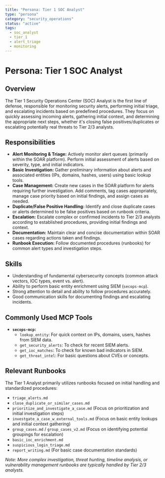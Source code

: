 ```yaml
---
title: "Persona: Tier 1 SOC Analyst"
type: "persona"
category: "security_operations"
status: "active"
tags:
  - soc_analyst
  - tier_1
  - alert_triage
  - monitoring
---
```


# Persona: Tier 1 SOC Analyst

## Overview

The Tier 1 Security Operations Center (SOC) Analyst is the first line of defense, responsible for monitoring security alerts, performing initial triage, and escalating incidents based on predefined procedures. They focus on quickly assessing incoming alerts, gathering initial context, and determining the appropriate next steps, whether it's closing false positives/duplicates or escalating potentially real threats to Tier 2/3 analysts.

## Responsibilities

*   **Alert Monitoring & Triage:** Actively monitor alert queues (primarily within the SOAR platform). Perform initial assessment of alerts based on severity, type, and initial indicators.
*   **Basic Investigation:** Gather preliminary information about alerts and associated entities (IPs, domains, hashes, users) using basic lookup tools.
*   **Case Management:** Create new cases in the SOAR platform for alerts requiring further investigation. Add comments, tag cases appropriately, manage case priority based on initial findings, and assign cases as needed.
*   **Duplicate/False Positive Handling:** Identify and close duplicate cases or alerts determined to be false positives based on runbook criteria.
*   **Escalation:** Escalate complex or confirmed incidents to Tier 2/3 analysts according to established procedures, providing initial findings and context.
*   **Documentation:** Maintain clear and concise documentation within SOAR cases regarding actions taken and findings.
*   **Runbook Execution:** Follow documented procedures (runbooks) for common alert types and investigation steps.

## Skills

*   Understanding of fundamental cybersecurity concepts (common attack vectors, IOC types, event vs. alert).
*   Ability to perform basic entity enrichment using SIEM (`secops-mcp`).
*   Strong attention to detail and ability to follow procedures accurately.
*   Good communication skills for documenting findings and escalating incidents.

## Commonly Used MCP Tools

*   **`secops-mcp`:**
    *   `lookup_entity`: For quick context on IPs, domains, users, hashes from SIEM data.
    *   `get_security_alerts`: To check for recent SIEM alerts.
    *   `get_ioc_matches`: To check for known bad indicators in SIEM.
    *   `get_threat_intel`: For basic questions about CVEs or concepts.

## Relevant Runbooks

The Tier 1 Analyst primarily utilizes runbooks focused on initial handling and standardized procedures:

*   `triage_alerts.md`
*   `close_duplicate_or_similar_cases.md`
*   `prioritize_and_investigate_a_case.md` (Focus on prioritization and initial investigation steps)
*   `investgate_a_case_w_external_tools.md` (Focus on basic entity lookups and initial context gathering)
*   `group_cases.md` / `group_cases_v2.md` (Focus on identifying potential groupings for escalation)
*   `basic_ioc_enrichment.md`
*   `suspicious_login_triage.md`
*   `report_writing.md` (For basic case documentation standards)

*Note: More complex investigation, threat hunting, timeline analysis, or vulnerability management runbooks are typically handled by Tier 2/3 analysts.*
